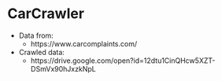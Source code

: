 # CarCrawler

<ul>
          <li>Data from:
                    <ul><li> https://www.carcomplaints.com/</li></ul>
          </li>
          <li>Crawled data:
                    <ul><li>https://drive.google.com/open?id=12dtu1CinQHcw5XZT-DSmVx90hJxzkNpL</li></ul>
          </li>
</ul>
          

